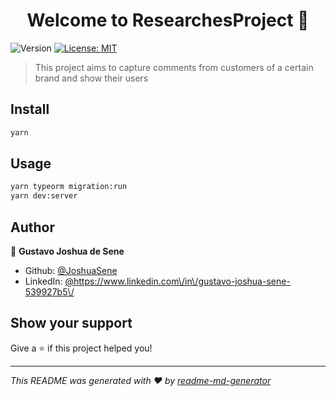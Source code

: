 <h1 align="center">Welcome to ResearchesProject 👋</h1>
<p>
  <img alt="Version" src="https://img.shields.io/badge/version-1.0.0-blue.svg?cacheSeconds=2592000" />
  <a href="#" target="_blank">
    <img alt="License: MIT" src="https://img.shields.io/badge/License-MIT-yellow.svg" />
  </a>
</p>

> This project aims to capture comments from customers of a certain brand and show their users

## Install

```sh
yarn 
```

## Usage

```sh
yarn typeorm migration:run
yarn dev:server
```

## Author

👤 **Gustavo Joshua de Sene**

* Github: [@JoshuaSene](https://github.com/JoshuaSene)
* LinkedIn: [@https:\/\/www.linkedin.com\/in\/gustavo-joshua-sene-539927b5\/	](https://linkedin.com/in/https:\/\/www.linkedin.com\/in\/gustavo-joshua-sene-539927b5\/	)

## Show your support

Give a ⭐️ if this project helped you!

***
_This README was generated with ❤️ by [readme-md-generator](https://github.com/kefranabg/readme-md-generator)_
